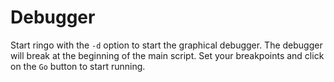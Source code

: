 # Debugger

Start ringo with the `-d` option to start the graphical debugger. The debugger will break at the beginning of the main script. Set your breakpoints and click on the `Go` button to start running.
